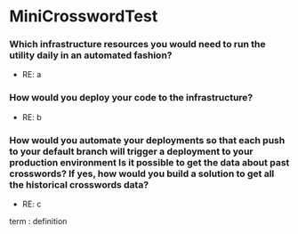 # MiniCrosswordTest

### Which infrastructure resources you would need to run the utility daily in an automated fashion?
- RE: a

### How would you deploy your code to the infrastructure?
- RE: b

### How would you automate your deployments so that each push to your default branch will trigger a deployment to your production environment Is it possible to get the data about past crosswords? If yes, how would you build a solution to get all the historical crosswords data?
- RE: c


term
: definition